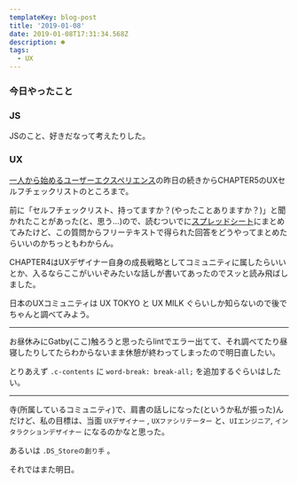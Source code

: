 ```yaml
---
templateKey: blog-post
title: '2019-01-08'
date: 2019-01-08T17:31:34.568Z
description: ☻
tags:
  - UX
---
```

### 今日やったこと

### JS
JSのこと、好きだなって考えたりした。

### UX
[一人から始めるユーザーエクスペリエンス](https://www.amazon.co.jp/dp/462108951X)の昨日の続きからCHAPTER5のUXセルフチェックリストのところまで。

前に「セルフチェックリスト、持ってますか？(やったことありますか？)」と聞かれたことがあった(と、思う…)ので、読むついでに[スプレッドシート](https://docs.google.com/spreadsheets/d/17YpvBwPmSbN81gw29xpi4-QkxZfaTjq7qy5I8vKhAtw/edit?usp=sharing)にまとめてみたけど、この質問からフリーテキストで得られた回答をどうやってまとめたらいいのかちっともわからん。

CHAPTER4はUXデザイナー自身の成長戦略としてコミュニティに属したらいいとか、入るならここがいいぞみたいな話しが書いてあったのでスッと読み飛ばしました。

日本のUXコミュニティは UX TOKYO と UX MILK ぐらいしか知らないので後でちゃんと調べてみよう。


-----

お昼休みにGatby(ここ)触ろうと思ったらlintでエラー出てて、それ調べてたり昼寝したりしてたらわからないまま休憩が終わってしまったので明日直したい。

とりあえず `.c-contents` に `word-break: break-all;` を追加するぐらいはしたい。

-----

寺(所属しているコミュニティ)で、肩書の話しになった(というか私が振った)んだけど、私の目標は、当面 `UXデザイナー` , `UXファシリテーター` と、`UIエンジニア`, `インタラクションデザイナー` になるのかなと思った。

あるいは `.DS_Storeの創り手` 。

それではまた明日。
